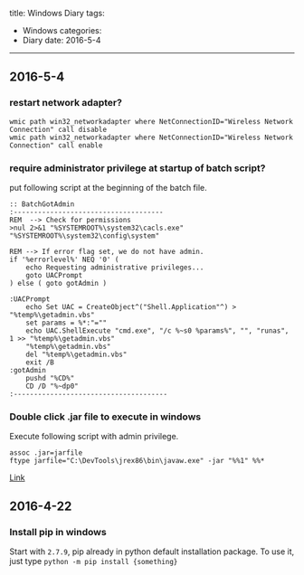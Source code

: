 title: Windows Diary
tags:
- Windows
categories:
- Diary
date: 2016-5-4
---

## 2016-5-4

### restart network adapter?

```batch
wmic path win32_networkadapter where NetConnectionID="Wireless Network Connection" call disable
wmic path win32_networkadapter where NetConnectionID="Wireless Network Connection" call enable
```

### require administrator privilege at startup of batch script?

put following script at the beginning of the batch file.

```batch
:: BatchGotAdmin
:-------------------------------------
REM  --> Check for permissions
>nul 2>&1 "%SYSTEMROOT%\system32\cacls.exe" "%SYSTEMROOT%\system32\config\system"

REM --> If error flag set, we do not have admin.
if '%errorlevel%' NEQ '0' (
    echo Requesting administrative privileges...
    goto UACPrompt
) else ( goto gotAdmin )

:UACPrompt
    echo Set UAC = CreateObject^("Shell.Application"^) > "%temp%\getadmin.vbs"
    set params = %*:"=""
    echo UAC.ShellExecute "cmd.exe", "/c %~s0 %params%", "", "runas", 1 >> "%temp%\getadmin.vbs"
    "%temp%\getadmin.vbs"
    del "%temp%\getadmin.vbs"
    exit /B
:gotAdmin
    pushd "%CD%"
    CD /D "%~dp0"
:--------------------------------------
```

### Double click .jar file to execute in windows

Execute following script with admin privilege.

```batch
assoc .jar=jarfile
ftype jarfile="C:\DevTools\jrex86\bin\javaw.exe" -jar "%%1" %%*
```

[Link](http://stackoverflow.com/a/30571306/2558077)

## 2016-4-22

### Install pip in windows

Start with `2.7.9`, pip already in python default installation package.
To use it, just type `python -m pip install {something}`

